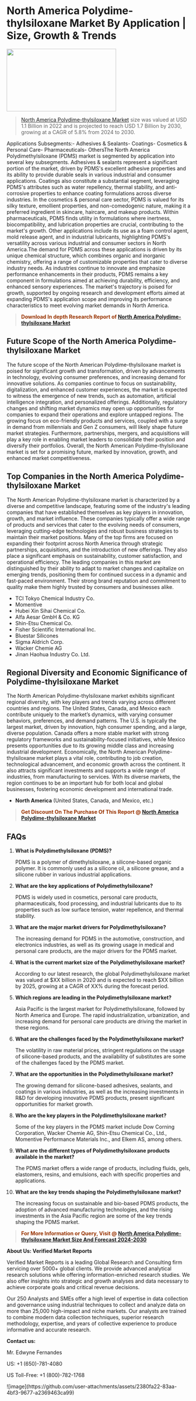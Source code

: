 <p><h1>North America Polydime-thylsiloxane Market By Application | Size, Growth & Trends</h1><p><img class="aligncenter size-medium wp-image-105565" src="https://ffe5etoiles.com/wp-content/uploads/2025/01/MST7-300x171.png" alt="" width="300" height="171" /></p><blockquote><p><a href="https://www.verifiedmarketreports.com/download-sample/?rid=124902&utm_source=Github-NA&utm_medium=366" target="_blank">North America Polydime-thylsiloxane Market</a>  size was valued at USD 1.1 Billion in 2022 and is projected to reach USD 1.7 Billion by 2030, growing at a CAGR of 5.8% from 2024 to 2030.</p></blockquote>Applications Subsegments:- Adhesives & Sealants- Coatings- Cosmetics & Personal Care- Pharmaceuticals- OthersThe North America Polydimethylsiloxane (PDMS) market is segmented by application into several key subsegments. Adhesives & sealants represent a significant portion of the market, driven by PDMS's excellent adhesive properties and its ability to provide durable seals in various industrial and consumer applications. Coatings also constitute a substantial segment, leveraging PDMS's attributes such as water repellency, thermal stability, and anti-corrosive properties to enhance coating formulations across diverse industries. In the cosmetics & personal care sector, PDMS is valued for its silky texture, emollient properties, and non-comedogenic nature, making it a preferred ingredient in skincare, haircare, and makeup products. Within pharmaceuticals, PDMS finds utility in formulations where inertness, biocompatibility, and lubrication properties are crucial, contributing to the market's growth. Other applications include its use as a foam control agent, mold release agent, and in industrial lubricants, highlighting PDMS's versatility across various industrial and consumer sectors in North America.The demand for PDMS across these applications is driven by its unique chemical structure, which combines organic and inorganic chemistry, offering a range of customizable properties that cater to diverse industry needs. As industries continue to innovate and emphasize performance enhancements in their products, PDMS remains a key component in formulations aimed at achieving durability, efficiency, and enhanced sensory experiences. The market's trajectory is poised for growth, supported by ongoing research and development efforts aimed at expanding PDMS's application scope and improving its performance characteristics to meet evolving market demands in North America.</p><blockquote><p><span style="color: #993300;"><strong>Download In depth Research Report of <a href="https://www.verifiedmarketreports.com/download-sample/?rid=124902&utm_source=Github-NA&utm_medium=366">North America Polydime-thylsiloxane Market</a></strong></span></p></blockquote><h2>Future Scope of the North America Polydime-thylsiloxane Market</h2><p>The future scope of the North American Polydime-thylsiloxane market is poised for significant growth and transformation, driven by advancements in technology, evolving consumer preferences, and increasing demand for innovative solutions. As companies continue to focus on sustainability, digitalization, and enhanced customer experiences, the market is expected to witness the emergence of new trends, such as automation, artificial intelligence integration, and personalized offerings. Additionally, regulatory changes and shifting market dynamics may open up opportunities for companies to expand their operations and explore untapped regions. The growing focus on eco-friendly products and services, coupled with a surge in demand from millennials and Gen Z consumers, will likely shape future market strategies. Furthermore, partnerships, mergers, and acquisitions will play a key role in enabling market leaders to consolidate their position and diversify their portfolios. Overall, the North American Polydime-thylsiloxane market is set for a promising future, marked by innovation, growth, and enhanced market competitiveness.</p><h2>Top Companies in the North America Polydime-thylsiloxane Market</h2><p>The North American Polydime-thylsiloxane market is characterized by a diverse and competitive landscape, featuring some of the industry's leading companies that have established themselves as key players in innovation, growth, and market influence. These companies typically offer a wide range of products and services that cater to the evolving needs of consumers, leveraging cutting-edge technologies and robust business strategies to maintain their market positions. Many of the top firms are focused on expanding their footprint across North America through strategic partnerships, acquisitions, and the introduction of new offerings. They also place a significant emphasis on sustainability, customer satisfaction, and operational efficiency. The leading companies in this market are distinguished by their ability to adapt to market changes and capitalize on emerging trends, positioning them for continued success in a dynamic and fast-paced environment. Their strong brand reputation and commitment to quality make them highly trusted by consumers and businesses alike.</p><p><ul><li>TCI Tokyo Chemical Industry Co. </li><li> Momentive </li><li> Hubei Xin Sihai Chemical Co. </li><li> Alfa Aesar GmbH & Co. KG </li><li> Shin-Etsu Chemical Co. </li><li> Fisher Scientific International Inc. </li><li> Bluestar Silicones </li><li> Sigma Aldrich Corp. </li><li> Wacker Chemie AG </li><li> Jinan Haohua Industry Co. Ltd.</li></ul></p><h2>Regional Diversity and Economic Significance of Polydime-thylsiloxane Market</h2><p>The North American Polydime-thylsiloxane market exhibits significant regional diversity, with key players and trends varying across different countries and regions. The United States, Canada, and Mexico each contribute uniquely to the market’s dynamics, with varying consumer behaviors, preferences, and demand patterns. The U.S. is typically the largest market, driven by innovation, high consumer spending, and a large, diverse population. Canada offers a more stable market with strong regulatory frameworks and sustainability-focused initiatives, while Mexico presents opportunities due to its growing middle class and increasing industrial development. Economically, the North American Polydime-thylsiloxane market plays a vital role, contributing to job creation, technological advancement, and economic growth across the continent. It also attracts significant investments and supports a wide range of industries, from manufacturing to services. With its diverse markets, the region continues to be an important hub for both local and global businesses, fostering economic development and international trade.</p><ul>    <li><strong>North America</strong> (United States, Canada, and Mexico, etc.)</li></ul><blockquote><p><span style="color: #993300;"><strong>Get Discount On The Purchase Of This Report @ <a href="https://www.verifiedmarketreports.com/ask-for-discount/?rid=124902&utm_source=Github-NA&utm_medium=366">North America Polydime-thylsiloxane Market</a></strong></span></p></blockquote><h2>FAQs</h2><p><ol>  <li><strong>What is Polydimethylsiloxane (PDMS)?</div><div></strong></li>  <p>PDMS is a polymer of dimethylsiloxane, a silicone-based organic polymer. It is commonly used as a silicone oil, a silicone grease, and a silicone rubber in various industrial applications.</p>  <li><strong>What are the key applications of Polydimethylsiloxane?</div><div></strong></li>  <p>PDMS is widely used in cosmetics, personal care products, pharmaceuticals, food processing, and industrial lubricants due to its properties such as low surface tension, water repellence, and thermal stability.</p>  <li><strong>What are the major market drivers for Polydimethylsiloxane?</div><div></strong></li>  <p>The increasing demand for PDMS in the automotive, construction, and electronics industries, as well as its growing usage in medical and personal care products, are the major drivers for the PDMS market.</p>  <li><strong>What is the current market size of the Polydimethylsiloxane market?</div><div></strong></li>  <p>According to our latest research, the global Polydimethylsiloxane market was valued at $XX billion in 2020 and is expected to reach $XX billion by 2025, growing at a CAGR of XX% during the forecast period.</p>  <li><strong>Which regions are leading in the Polydimethylsiloxane market?</div><div></strong></li>  <p>Asia Pacific is the largest market for Polydimethylsiloxane, followed by North America and Europe. The rapid industrialization, urbanization, and increasing demand for personal care products are driving the market in these regions.</p>  <li><strong>What are the challenges faced by the Polydimethylsiloxane market?</div><div></strong></li>  <p>The volatility in raw material prices, stringent regulations on the usage of silicone-based products, and the availability of substitutes are some of the challenges faced by the PDMS market.</p>  <li><strong>What are the opportunities in the Polydimethylsiloxane market?</div><div></strong></li>  <p>The growing demand for silicone-based adhesives, sealants, and coatings in various industries, as well as the increasing investments in R&D for developing innovative PDMS products, present significant opportunities for market growth.</p>  <li><strong>Who are the key players in the Polydimethylsiloxane market?</div><div></strong></li>  <p>Some of the key players in the PDMS market include Dow Corning Corporation, Wacker Chemie AG, Shin-Etsu Chemical Co., Ltd., Momentive Performance Materials Inc., and Elkem AS, among others.</p>  <li><strong>What are the different types of Polydimethylsiloxane products available in the market?</div><div></strong></li>  <p>The PDMS market offers a wide range of products, including fluids, gels, elastomers, resins, and emulsions, each with specific properties and applications.</p>  <li><strong>What are the key trends shaping the Polydimethylsiloxane market?</div><div></strong></li>  <p>The increasing focus on sustainable and bio-based PDMS products, the adoption of advanced manufacturing technologies, and the rising investments in the Asia Pacific region are some of the key trends shaping the PDMS market.</p></ol></p><blockquote><p><span style="color: #993300;"><strong>For More Information or Query, Visit @ <a href="https://www.verifiedmarketreports.com/product/global-polydime-thylsiloxane-market-report-2019-competitive-landscape-trends-and-opportunities/">North America Polydime-thylsiloxane Market Size And Forecast 2024-2030</a></strong></span></p></blockquote><p><strong>About Us: Verified Market Reports</strong></p><p>Verified Market Reports is a leading Global Research and Consulting firm servicing over 5000+ global clients. We provide advanced analytical research solutions while offering information-enriched research studies. We also offer insights into strategic and growth analyses and data necessary to achieve corporate goals and critical revenue decisions.</p><p>Our 250 Analysts and SMEs offer a high level of expertise in data collection and governance using industrial techniques to collect and analyze data on more than 25,000 high-impact and niche markets. Our analysts are trained to combine modern data collection techniques, superior research methodology, expertise, and years of collective experience to produce informative and accurate research.</p><p><strong>Contact us:</strong></p><p>Mr. Edwyne Fernandes</p><p>US: +1 (650)-781-4080</p><p>US Toll-Free: +1 (800)-782-1768</p>
![image](https://github.com/user-attachments/assets/2380fa22-83aa-4bf3-9677-a2369463ca99)

